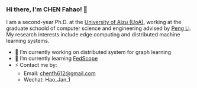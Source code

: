 ### Hi there, I'm CHEN Fahao! 👋


I am a second-year Ph.D. at the [University of Aizu (UoA)](https://u-aizu.ac.jp/en/), working at the graduate schoold of computer science and engineering advised by [Peng Li](https://u-aizu.ac.jp/~pengli/). My research interests include edge computing and distributed machine learning systems.

- 🔭 I’m currently working on distributed system for graph learning
- 🌱 I’m currently learning [FedScope](https://github.com/alibaba/FederatedScope)
- ⚡ Contact me by:
  - Email: chenfh612@gmail.com
  - Wechat: Hao_Jan_1


<!-- [![Anurag's GitHub stats](https://github-readme-stats.vercel.app/api?username=ChenfhCS&theme=tokyonight)](https://github.com/anuraghazra/github-readme-stats)

[![Top Langs](https://github-readme-stats.vercel.app/api/top-langs/?username=ChenfhCS&layout=compact)](https://github.com/anuraghazra/github-readme-stats) -->
